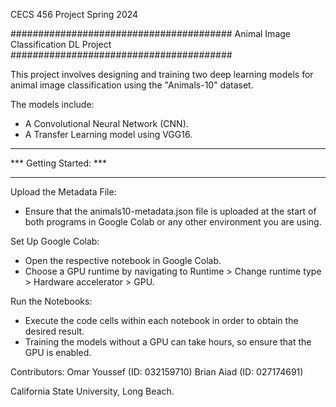 CECS 456 Project
Spring 2024

########################################
 Animal Image Classification DL Project
########################################

This project involves designing and training two deep learning models for animal image classification using the "Animals-10" dataset.

The models include:

- A Convolutional Neural Network (CNN).
- A Transfer Learning model using VGG16.

************************
*** Getting Started: ***
************************

Upload the Metadata File:
- Ensure that the animals10-metadata.json file is uploaded at the start of both programs in Google Colab or any other environment you are using.

Set Up Google Colab:
- Open the respective notebook in Google Colab.
- Choose a GPU runtime by navigating to Runtime > Change runtime type > Hardware accelerator > GPU.

Run the Notebooks:
- Execute the code cells within each notebook in order to obtain the desired result.
- Training the models without a GPU can take hours, so ensure that the GPU is enabled.


Contributors:
Omar Youssef (ID: 032159710)
Brian Aiad (ID: 027174691)

California State University, Long Beach.
